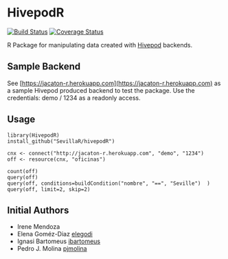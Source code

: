 # HivepodR

[![Build Status](https://travis-ci.org/SevillaR/HivepodR.svg?branch=master)](https://travis-ci.org/SevillaR/HivepodR)
[![Coverage Status](https://img.shields.io/codecov/c/github/SevillaR/HivepodR/master.svg)](https://codecov.io/github/SevillaR/HivepodR?branch=master)

R Package for manipulating data created with [Hivepod](https://www.hivepod.io) backends.

## Sample Backend
See [https://jacaton-r.herokuapp.com](https://jacaton-r.herokuapp.com) as a sample Hivepod produced backend to test the package.
Use the credentials: demo / 1234 as a readonly access.

## Usage

```
library(HivepodR)
install_github("SevillaR/hivepodR")

cnx <- connect("http://jacaton-r.herokuapp.com", "demo", "1234") 
off <- resource(cnx, "oficinas") 

count(off)
query(off)
query(off, conditions=buildCondition("nombre", "==", "Seville")  )
query(off, limit=2, skip=2)

```


## Initial Authors

- Irene Mendoza
- Elena Goméz-Diaz [elegodi](https://github.com/elegodi)
- Ignasi Bartomeus [ibartomeus](https://github.com/ibartomeus)
- Pedro J. Molina [pjmolina](https://github.com/pjmolina)
